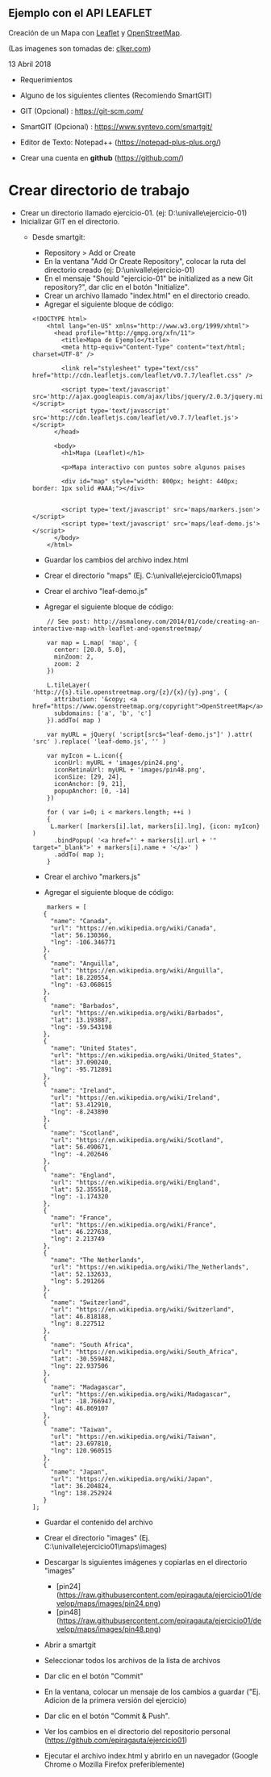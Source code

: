 Ejemplo con el API LEAFLET
--

Creación de un Mapa con [Leaflet](http://leafletjs.com) y [OpenStreetMap](https://www.openstreetmap.org).

(Las imagenes son tomadas de: [clker.com](http://www.clker.com/clipart-google-maps-pin-blue.html))

13 Abril 2018


- Requerimientos

- Alguno de los siguientes clientes (Recomiendo SmartGIT)
- GIT (Opcional) : https://git-scm.com/
- SmartGIT (Opcional) : https://www.syntevo.com/smartgit/
- Editor de Texto: Notepad++ (https://notepad-plus-plus.org/)
- Crear una cuenta en **github** (https://github.com/)

# Crear directorio de trabajo

* Crear un directorio llamado ejercicio-01. (ej: D:\univalle\ejercicio-01)
* Inicializar GIT en el directorio.
  * Desde smartgit:
	* Repository > Add or Create
	* En la ventana "Add Or Create Repository", colocar la ruta del directorio creado (ej: D:\univalle\ejercicio-01)
	* En el mensaje "Should "ejercicio-01" be initialized as a new Git repository?", dar clic en el botón "Initialize".
	* Crear un archivo llamado "index.html" en el directorio creado.
	* Agregar el siguiente bloque de código:
	```
	<!DOCTYPE html>
		<html lang="en-US" xmlns="http://www.w3.org/1999/xhtml">
		  <head profile="http://gmpg.org/xfn/11">
			<title>Mapa de Ejemplo</title>
			<meta http-equiv="Content-Type" content="text/html; charset=UTF-8" />

			<link rel="stylesheet" type="text/css" href="http://cdn.leafletjs.com/leaflet/v0.7.7/leaflet.css" />

			<script type='text/javascript' src='http://ajax.googleapis.com/ajax/libs/jquery/2.0.3/jquery.min.js'></script>
			<script type='text/javascript' src='http://cdn.leafletjs.com/leaflet/v0.7.7/leaflet.js'></script>
		  </head>

		  <body>
			<h1>Mapa (Leaflet)</h1>

			<p>Mapa interactivo con puntos sobre algunos paises

			<div id="map" style="width: 800px; height: 440px; border: 1px solid #AAA;"></div>

			
			<script type='text/javascript' src='maps/markers.json'></script>
			<script type='text/javascript' src='maps/leaf-demo.js'></script>
		  </body>
		</html>
	```
	* Guardar los cambios del archivo index.html
	* Crear el directorio "maps" (Ej. C:\univalle\ejercicio01\maps)
	
	* Crear el archivo "leaf-demo.js"
	
	* Agregar el siguiente bloque de código:
	```
		// See post: http://asmaloney.com/2014/01/code/creating-an-interactive-map-with-leaflet-and-openstreetmap/

		var map = L.map( 'map', {
		  center: [20.0, 5.0],
		  minZoom: 2,
		  zoom: 2
		})

		L.tileLayer( 'http://{s}.tile.openstreetmap.org/{z}/{x}/{y}.png', {
		  attribution: '&copy; <a href="https://www.openstreetmap.org/copyright">OpenStreetMap</a>',
		  subdomains: ['a', 'b', 'c']
		}).addTo( map )

		var myURL = jQuery( 'script[src$="leaf-demo.js"]' ).attr( 'src' ).replace( 'leaf-demo.js', '' )

		var myIcon = L.icon({
		  iconUrl: myURL + 'images/pin24.png',
		  iconRetinaUrl: myURL + 'images/pin48.png',
		  iconSize: [29, 24],
		  iconAnchor: [9, 21],
		  popupAnchor: [0, -14]
		})

		for ( var i=0; i < markers.length; ++i )
		{
		 L.marker( [markers[i].lat, markers[i].lng], {icon: myIcon} )
		  .bindPopup( '<a href="' + markers[i].url + '" target="_blank">' + markers[i].name + '</a>' )
		  .addTo( map );
		}
	```
	
	* Crear el archivo "markers.js"
	
	* Agregar el siguiente bloque de código:
	```
		markers = [
	   {
		 "name": "Canada",
		 "url": "https://en.wikipedia.org/wiki/Canada",
		 "lat": 56.130366,
		 "lng": -106.346771
	   },
	   {
		 "name": "Anguilla",
		 "url": "https://en.wikipedia.org/wiki/Anguilla",
		 "lat": 18.220554,
		 "lng": -63.068615
	   },
	   {
		 "name": "Barbados",
		 "url": "https://en.wikipedia.org/wiki/Barbados",
		 "lat": 13.193887,
		 "lng": -59.543198
	   },
	   {
		 "name": "United States",
		 "url": "https://en.wikipedia.org/wiki/United_States",
		 "lat": 37.090240,
		 "lng": -95.712891
	   },
	   {
		 "name": "Ireland",
		 "url": "https://en.wikipedia.org/wiki/Ireland",
		 "lat": 53.412910,
		 "lng": -8.243890
	   },
	   {
		 "name": "Scotland",
		 "url": "https://en.wikipedia.org/wiki/Scotland",
		 "lat": 56.490671,
		 "lng": -4.202646
	   },
	   {
		 "name": "England",
		 "url": "https://en.wikipedia.org/wiki/England",
		 "lat": 52.355518,
		 "lng": -1.174320
	   },
	   {
		 "name": "France",
		 "url": "https://en.wikipedia.org/wiki/France",
		 "lat": 46.227638,
		 "lng": 2.213749
	   },
	   {
		 "name": "The Netherlands",
		 "url": "https://en.wikipedia.org/wiki/The_Netherlands",
		 "lat": 52.132633,
		 "lng": 5.291266
	   },
	   {
		 "name": "Switzerland",
		 "url": "https://en.wikipedia.org/wiki/Switzerland",
		 "lat": 46.818188,
		 "lng": 8.227512
	   },
	   {
		 "name": "South Africa",
		 "url": "https://en.wikipedia.org/wiki/South_Africa",
		 "lat": -30.559482,
		 "lng": 22.937506
	   },
	   {
		 "name": "Madagascar",
		 "url": "https://en.wikipedia.org/wiki/Madagascar",
		 "lat": -18.766947,
		 "lng": 46.869107
	   },
	   {
		 "name": "Taiwan",
		 "url": "https://en.wikipedia.org/wiki/Taiwan",
		 "lat": 23.697810,
		 "lng": 120.960515
	   },
	   {
		 "name": "Japan",
		 "url": "https://en.wikipedia.org/wiki/Japan",
		 "lat": 36.204824,
		 "lng": 138.252924
	   }
	];
	```
	
	* Guardar el contenido del archivo
	
	
	* Crear el directorio "images" (Ej. C:\univalle\ejercicio01\maps\images)
	* Descargar ls siguientes imágenes y copiarlas en el directorio "images"
		* [pin24] (https://raw.githubusercontent.com/epiragauta/ejercicio01/develop/maps/images/pin24.png)
		* [pin48] (https://raw.githubusercontent.com/epiragauta/ejercicio01/develop/maps/images/pin48.png)
		
	* Abrir a smartgit
	* Seleccionar todos los archivos de la lista de archivos
	* Dar clic en el botón "Commit"
	* En la ventana, colocar un mensaje de los cambios a guardar ("Ej. Adicion de la primera versión del ejercicio)
	* Dar clic en el botón "Commit & Push".
	* Ver los cambios en el directorio del repositorio personal (https://github.com/epiragauta/ejercicio01)
	* Ejecutar el archivo index.html y abrirlo en un navegador (Google Chrome o Mozilla Firefox preferiblemente)
		
	
	
